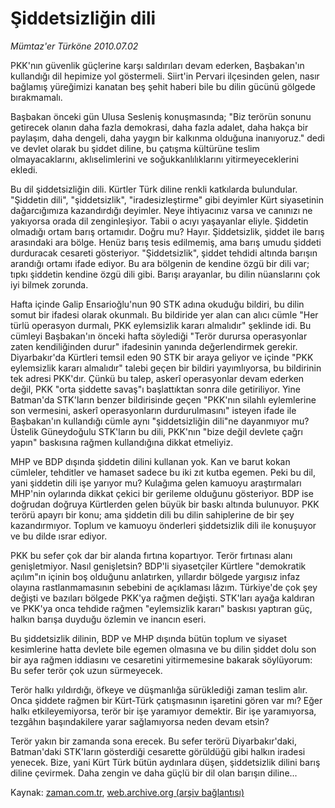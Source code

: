 # Şiddetsizliğin dili

*Mümtaz'er Türköne 2010.07.02*

<td class="columnist-detail">
<p>PKK'nın güvenlik güçlerine karşı saldırıları devam ederken, Başbakan'ın kullandığı dil hepimize yol göstermeli. Siirt'in Pervari ilçesinden gelen, nasır bağlamış yüreğimizi kanatan beş şehit haberi bile bu dilin gücünü gölgede bırakmamalı.</p>
<p>
<div id="haberMetinDiv">
<p>Başbakan önceki gün Ulusa Sesleniş konuşmasında; "Biz terörün sonunu getirecek olanın daha fazla demokrasi, daha fazla adalet, daha hakça bir paylaşım, daha dengeli, daha yaygın bir kalkınma olduğuna inanıyoruz." dedi ve devlet olarak bu şiddet diline, bu çatışma kültürüne teslim olmayacaklarını, aklıselimlerini ve soğukkanlılıklarını yitirmeyeceklerini ekledi.
<p>Bu dil şiddetsizliğin dili. Kürtler Türk diline renkli katkılarda bulundular. "Şiddetin dili", "şiddetsizlik", "iradesizleştirme" gibi deyimler Kürt siyasetinin dağarcığımıza kazandırdığı deyimler. Neye ihtiyacınız varsa ve canınızı ne yakıyorsa orada dil zenginleşiyor. Tabii o acıyı yaşayanlar eliyle. Şiddetin olmadığı ortam barış ortamıdır. Doğru mu? Hayır. Şiddetsizlik, şiddet ile barış arasındaki ara bölge. Henüz barış tesis edilmemiş, ama barış umudu şiddeti durduracak cesareti gösteriyor. "Şiddetsizlik", şiddet tehdidi altında barışın arandığı ortamı ifade ediyor. Bu ara bölgenin de kendine özgü bir dili var; tıpkı şiddetin kendine özgü dili gibi. Barışı arayanlar, bu dilin nüanslarını çok iyi bilmek zorunda.
<p>Hafta içinde Galip Ensarioğlu'nun 90 STK adına okuduğu bildiri, bu dilin somut bir ifadesi olarak okunmalı. Bu bildiride yer alan can alıcı cümle "Her türlü operasyon durmalı, PKK eylemsizlik kararı almalıdır" şeklinde idi. Bu cümleyi Başbakan'ın önceki hafta söylediği "Terör durursa operasyonlar zaten kendiliğinden durur" ifadesinin yanında değerlendirmek gerekir. Diyarbakır'da Kürtleri temsil eden 90 STK bir araya geliyor ve içinde "PKK eylemsizlik kararı almalıdır" talebi geçen bir bildiri yayımlıyorsa, bu bildirinin tek adresi PKK'dır. Çünkü bu talep, askerî operasyonlar devam ederken değil, PKK "orta şiddette savaş"ı başlattıktan sonra dile getiriliyor. Yine Batman'da STK'ların benzer bildirisinde geçen "PKK'nın silahlı eylemlerine son vermesini, askerî operasyonların durdurulmasını" isteyen ifade ile Başbakan'ın kullandığı cümle aynı "şiddetsizliğin dili"ne dayanmıyor mu? Üstelik Güneydoğulu STK'ların bu dili, PKK'nın "bize değil devlete çağrı yapın" baskısına rağmen kullandığına dikkat etmeliyiz.
<p>MHP ve BDP dışında şiddetin dilini kullanan yok. Kan ve barut kokan cümleler, tehditler ve hamaset sadece bu iki zıt kutba egemen. Peki bu dil, yani şiddetin dili işe yarıyor mu? Kulağıma gelen kamuoyu araştırmaları MHP'nin oylarında dikkat çekici bir gerileme olduğunu gösteriyor. BDP ise doğrudan doğruya Kürtlerden gelen büyük bir baskı altında bulunuyor. PKK terörü apayrı bir konu; ama şiddetin dili bu dilin sahiplerine de bir şey kazandırmıyor. Toplum ve kamuoyu önderleri şiddetsizlik dili ile konuşuyor ve bu dilde ısrar ediyor.
<p> PKK bu sefer çok dar bir alanda fırtına kopartıyor. Terör fırtınası alanı genişletmiyor. Nasıl genişletsin? BDP'li siyasetçiler Kürtlere "demokratik açılım"ın içinin boş olduğunu anlatırken, yıllardır bölgede yargısız infaz olayına rastlanmamasının sebebini de açıklaması lâzım. Türkiye'de çok şey değişti ve bazıları bölgede PKK'ya rağmen değişti. STK'ları ayağa kaldıran ve PKK'ya onca tehdide rağmen "eylemsizlik kararı" baskısı yaptıran güç, halkın barışa duyduğu özlemin ve inancın eseri.
<p>Bu şiddetsizlik dilinin, BDP ve MHP dışında bütün toplum ve siyaset kesimlerine hatta devlete bile egemen olmasına ve bu dilin şiddet dolu son bir aya rağmen iddiasını ve cesaretini yitirmemesine bakarak söylüyorum: Bu sefer terör çok uzun sürmeyecek.
<p>Terör halkı yıldırdığı, öfkeye ve düşmanlığa sürüklediği zaman teslim alır. Onca şiddete rağmen bir Kürt-Türk çatışmasının işaretini gören var mı? Eğer halkı etkileyemiyorsa, terör bir işe yaramıyor demektir. Bir işe yaramıyorsa, tezgâhın başındakilere yarar sağlamıyorsa neden devam etsin?
<p>Terör yakın bir zamanda sona erecek. Bu sefer terörü Diyarbakır'daki, Batman'daki STK'ların gösterdiği cesarette görüldüğü gibi halkın iradesi yenecek. Bize, yani Kürt Türk bütün aydınlara düşen, şiddetsizlik dilini barış diline çevirmek. Daha zengin ve daha güçlü bir dil olan barışın diline... </p></p></p></p></p></p></p></p></div>
</p>
<a href="http://web.archive.org/web/20110107150853/mailto:m.turkone@zaman.com.tr">
</a></td>

Kaynak: [zaman.com.tr](http://zaman.com.tr/yazar.do?yazino=1001800), [web.archive.org (arşiv bağlantısı)](http://web.archive.org/web/20110107150853/http://www.zaman.com.tr/yazar.do?yazino=1001800)
